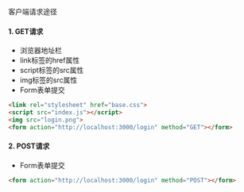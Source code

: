 客户端请求途径

#### 1. GET请求

  - 浏览器地址栏
  - link标签的href属性
  - script标签的src属性
  - img标签的src属性
  - Form表单提交

  ```html
  <link rel="stylesheet" href="base.css">
  <script src="index.js"></script>
  <img src="login.png">
  <form action="http://localhost:3000/login" method="GET"></form>
  ```

#### 2. POST请求

  - Form表单提交

  ```html
  <form action="http://localhost:3000/login" method="POST"></form>
  ```

